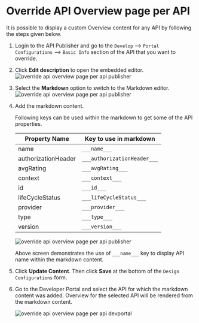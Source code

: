 # Override API Overview page per API

It is possible to display a custom Overview content for any API by following the steps given below.

1. Login to the API Publisher and go to the `Develop` --> `Portal Configurations` -->  `Basic Info` section of the API that you want to override.

2. Click **Edit description** to open the embedded editor.
    ![override api overview page per api publisher]({{base_path}}/assets/img/reference/customizations/override-api-overview-page/override-api-overview-page-per-api-publisher1.png)

3. Select the **Markdown** option to switch to the Markdown editor.
    ![override api overview page per api publisher]({{base_path}}/assets/img/reference/customizations/override-api-overview-page/override-api-overview-page-per-api-publisher2.png)

4. Add the markdown content.

    Following keys can be used within the markdown to get some of the API properties.

    | Property Name | Key to use in markdown |
    | --- | --- |
    | name | `___name___` |
    | authorizationHeader | `___authorizationHeader___` |
    | avgRating | `___avgRating___` |
    | context | `___context___` |
    | id | `___id___` |
    | lifeCycleStatus | `___lifeCycleStatus___` |
    | provider | `___provider___` |
    | type | `___type___` |
    | version | `___version___` |

    ![override api overview page per api publisher]({{base_path}}/assets/img/reference/customizations/override-api-overview-page/override-api-overview-page-per-api-publisher3.png)

    Above screen demonstrates the use of `___name___` key to display API name within the markdown content.

5. Click **Update Content**. Then click **Save** at the bottom of the `Design Configurations` form.

6. Go to the Developer Portal and select the API for which the markdown content was added. Overview for the selected API will be rendered from the markdown content.

    ![override api overview page per api devportal]({{base_path}}/assets/img/reference/customizations/override-api-overview-page/override-api-overview-page-per-api-devportal.png)
